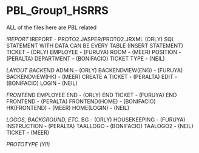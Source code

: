 # PBL_Group1_HSRRS

ALL of the files here are PBL related

*IREPORT*
IREPORT - PROTO2.JASPER/PROTO2.JRXML (ORLY)
SQL STATEMENT WITH DATA CAN BE EVERY TABLE (INSERT STATEMENT)
TICKET - (ORLY)
EMPLOYEE - (FURUYA)
ROOM - (MEER)
POSITION - (PERALTA)
DEPARTMENT - (BONIFACIO)
TICKET TYPE - (NEIL)

*LAYOUT*
*BACKEND*
ADMIN - (ORLY)
BACKENDVIEW(ENG) - (FURUYA)
BACKENDVIEW(HK) - (MEER)
CREATE A TICKET - (PERALTA)
EDIT - (BONIFACIO)
LOGIN - (NEIL)

*FRONTEND*
EMPLOYEE END - (ORLY)
END TICKET - (FURUYA)
END FRONTEND - (PERALTA)
FRONTEND(HOME) - (BONIFACIO)
HK(FRONTEND) - (MEER)
HOME(LOGIN) - (NEIL)

*LOGOS, BACKGROUND, ETC.*
BG - (ORLY)
HOUSEKEEPING - (FURUYA)
INSTRUCTION - (PERALTA)
TAALLOGO - (BONIFACIO)
TAALOGO2 - (NEIL)
TICKET - (MEER)

*PROTOTYPE (YII)*

